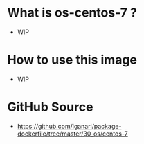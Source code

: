 # What is os-centos-7 ?

+ WIP

# How to use this image

+ WIP

# GitHub Source

+ https://github.com/iganari/package-dockerfile/tree/master/30_os/centos-7
